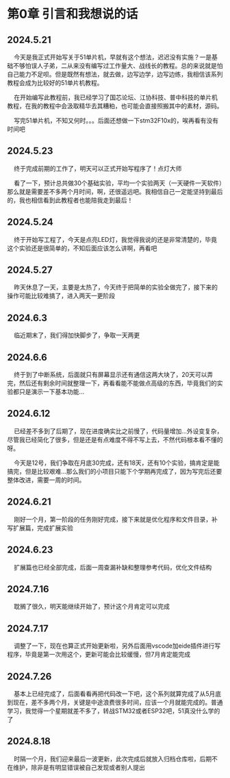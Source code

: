 # 第0章 引言和我想说的话

## 2024.5.21

    今天是我正式开始写关于51单片机，早就有这个想法，迟迟没有实施？一是基础不够怕误人子弟，二从来没有编写过工作量大、战线长的教程。总的来说就是怕自己能力不足呗。但是既然有想法，就去做，边写边学，边写边练，我相信该系列教程会成为比较好的51单片机教程。

    在开始编写此教程前，我已经学习了国芯论坛、江协科技、普中科技的单片机教程，在我的教程中会汲取精华去其糟粕，也可能会直接照搬其中的素材，源码。

    写完51单片机，不知又何时。。。后面还想做一下stm32F10x的，唉再看有没有时间吧

## 2024.5.23

    终于完成前期的工作了，明天可以正式开始写程序了！点灯大师

    看了一下，预计总共做30个基础实验，平均一个实验两天（一天硬件一天软件）那么就是需要差不多两个月时间，啊，还很遥远吧。我相信自己一定能坚持到最后的，我也相信看到此教程者也能陪我走到最后！

## 2024.5.24

    终于开始写工程了，今天是点亮LED灯，我觉得我说的还是非常清楚的，毕竟这个实验还是很简单的，不知后面应该怎么讲啊，再看吧

## 2024.5.27

    昨天休息了一天，主要是太热了，今天终于把简单的实验全做完了，接下来的操作可能比较难搞了，进入两天一更阶段

## 2024.6.3

    临近期末了，我们得加快脚步了，争取一天两更

## 2024.6.6

    终于到了中断系统，后面就只有屏幕显示还有通信这两大块了，20天可以弄完，然后还有剩余时间就整理一下，再看看能不能做点高级的东西，毕竟我们的实验都只是演示一下基本功能...

## 2024.6.12

    已经差不多到了后期了，现在进度确实比之前慢了，代码量增加...外设变复杂，尽管我已经简化了很多，但是还是有点难度不得不写上去，不然代码根本看不懂的呀。

    今天是12号，我们争取在月底30完成，还有18天，还有10个实验，搞肯定是能搞完，但是比较艰难...那么我们的小项目只能下个学期再完成了，因为写完后还要整体改进，需要一周的时间。

## 2024.6.21

    刚好一个月，第一阶段的任务刚好完成，接下来就是优化程序和文件目录，补写扩展篇，完成扩展实验

## 2024.6.23

    扩展篇也已经全部完成，后面一周查漏补缺和整理参考代码，优化文件结构

## 2024.7.16

    耽搁了很久，明天能继续开始了，预计这个月肯定可以完成

## 2024.7.17

    调整了一下，现在也算正式开始更新啦，另外后面用vscode加eide插件进行写程序，毕竟是第一次用这个，更新可能会比较缓慢，但7月肯定能完成

## 2024.7.26

    基本上已经完成了，后面看看再把代码改一下吧，这个系列就算完成了从5月底到现在，差不多两个月，关键是中途浪费很多时间，应该一个月就能完成的。普通学习，我觉得一个星期就差不多了，转战STM32或者ESP32吧，51真没什么学的了

## 2024.8.18

    时隔一个月，我们迎来最后一波更新，此次完成后就放入归档仓库啦，后期不在维护，除非是有明显错误被自己发现或者别人提出
